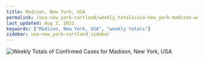 ```yaml
---
title: Madison, New York, USA
permalink: /usa-new_york-cortland/weekly_totals/usa-new_york-madison-weekly_totals.html
last_updated: Aug 3, 2021
keywords: ["Madison, New York, USA", "weekly totals"]
sidebar: usa-new_york-cortland_sidebar
---
```


![Weekly Totals of Confirmed Cases for Madison, New York, USA](/covid_tracker/images/graphs/usa-new_york-madison-weekly_totals_graph.png)

